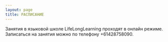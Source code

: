 ```yaml
---
layout: page
title: РАСПИСАНИЕ
---
```

Занятия в языковой школе LifeLongLearning проходят в онлайн режиме.
Записаться на занятия можно по телефону +61428758090.



